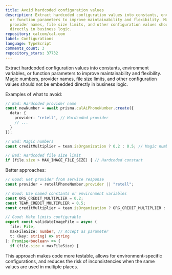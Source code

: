 ```yaml
---
title: Avoid hardcoded configuration values
description: Extract hardcoded configuration values into constants, environment variables,
  or function parameters to improve maintainability and flexibility. Magic numbers,
  provider names, file size limits, and other configuration values should not be embedded
  directly in business logic.
repository: calcom/cal.com
label: Configurations
language: TypeScript
comments_count: 3
repository_stars: 37732
---
```


Extract hardcoded configuration values into constants, environment variables, or function parameters to improve maintainability and flexibility. Magic numbers, provider names, file size limits, and other configuration values should not be embedded directly in business logic.

Examples of what to avoid:
```typescript
// Bad: Hardcoded provider name
const newNumber = await prisma.calAiPhoneNumber.create({
  data: {
    provider: "retell", // Hardcoded provider
    // ...
  }
});

// Bad: Magic numbers
const creditMultiplier = team.isOrganization ? 0.2 : 0.5; // Magic numbers

// Bad: Hardcoded file size limit
if (file.size > MAX_IMAGE_FILE_SIZE) { // Hardcoded constant
```

Better approaches:
```typescript
// Good: Get provider from service response
const provider = retellPhoneNumber.provider || "retell";

// Good: Use named constants or environment variables
const ORG_CREDIT_MULTIPLIER = 0.2;
const TEAM_CREDIT_MULTIPLIER = 0.5;
const creditMultiplier = team.isOrganization ? ORG_CREDIT_MULTIPLIER : TEAM_CREDIT_MULTIPLIER;

// Good: Make limits configurable
export const validateImageFile = async (
  file: File, 
  maxFileSize: number, // Accept as parameter
  t: (key: string) => string
): Promise<boolean> => {
  if (file.size > maxFileSize) {
```

This approach makes code more testable, allows for environment-specific configurations, and reduces the risk of inconsistencies when the same values are used in multiple places.